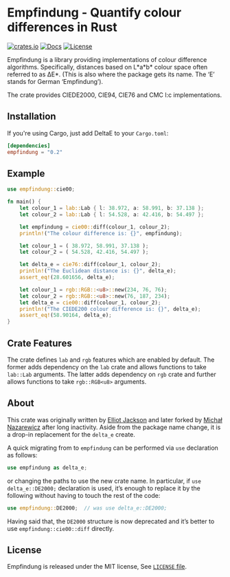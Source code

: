 # Empfindung - Quantify colour differences in Rust

[![crates.io](https://img.shields.io/crates/v/empfindung)](https://crates.io/crates/empfindung)
[![Docs](https://docs.rs/empfindung/badge.svg)](https://docs.rs/empfindung)
[![License](https://img.shields.io/badge/license-MIT-blue.svg)](https://github.com/mina86/empfindung/blob/master/LICENSE)

Empfindung is a library providing implementations of colour difference
algorithms.  Specifically, distances based on L\*a\*b\* colour space
often referred to as ΔE*.  (This is also where the package gets its
name.  The ‘E’ stands for German ‘Empfindung’).

The crate provides CIEDE2000, CIE94, CIE76 and CMC l:c implementations.

## Installation

If you're using Cargo, just add DeltaE to your `Cargo.toml`:

```toml
[dependencies]
empfindung = "0.2"
```

## Example

```rust
use empfindung::cie00;

fn main() {
    let colour_1 = lab::Lab { l: 38.972, a: 58.991, b: 37.138 };
    let colour_2 = lab::Lab { l: 54.528, a: 42.416, b: 54.497 };

    let empfindung = cie00::diff(colour_1, colour_2);
    println!("The colour difference is: {}", empfindung);

    let colour_1 = ( 38.972, 58.991, 37.138 );
    let colour_2 = ( 54.528, 42.416, 54.497 );

    let delta_e = cie76::diff(colour_1, colour_2);
    println!("The Euclidean distance is: {}", delta_e);
    assert_eq!(28.601656, delta_e);

    let colour_1 = rgb::RGB::<u8>::new(234, 76, 76);
    let colour_2 = rgb::RGB::<u8>::new(76, 187, 234);
    let delta_e = cie00::diff(colour_1, colour_2);
    println!("The CIEDE200 colour difference is: {}", delta_e);
    assert_eq!(58.90164, delta_e);
}
```

## Crate Features

The crate defines `lab` and `rgb` features which are enabled by
default.  The former adds dependency on the `lab` crate and allows
functions to take `lab::Lab` arguments.  The latter adds dependency on
`rgb` crate and further allows functions to take `rgb::RGB<u8>`
arguments.

## About

This crate was originally written by [Elliot
Jackson](https://elliotekj.com) and later forked by [Michał
Nazarewicz](https://mina86.com) after long inactivity.  Aside from the
package name change, it is a drop-in replacement for the `delta_e`
create.

A quick migrating from to `empfindung` can be performed via `use`
declaration as follows:

```rust
use empfindung as delta_e;
```

or changing the paths to use the new crate name.  In particular, if
`use delta_e::DE2000;` declaration is used, it’s enough to replace it
by the following without having to touch the rest of the code:

```rust
use empfindung::DE2000;  // was use delta_e::DE2000;
```

Having said that, the `DE2000` structure is now deprecated and it’s
better to use `empfindung::cie00::diff` directly.

## License

Empfindung is released under the MIT license, See [`LICENSE`
file](https://github.com/mina86/empfindung/blob/master/LICENSE).
